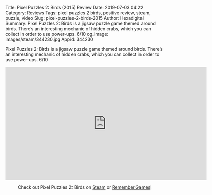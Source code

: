 Title: Pixel Puzzles 2: Birds (2015) Review
Date: 2019-07-03 04:22
Category: Reviews
Tags: pixel puzzles 2 birds, positive review, steam, puzzle, video
Slug: pixel-puzzles-2-birds-2015
Author: Hexadigital
Summary: Pixel Puzzles 2: Birds is a jigsaw puzzle game themed around birds. There’s an interesting mechanic of hidden crabs, which you can collect in order to use power-ups. 6/10
og_image: images/steam/344230.jpg
Appid: 344230

Pixel Puzzles 2: Birds is a jigsaw puzzle game themed around birds. There’s an interesting mechanic of hidden crabs, which you can collect in order to use power-ups. 6/10

<center><iframe src="https://www.youtube.com/embed/mzChHu5snjE?feature=oembed" allow="accelerometer; autoplay; encrypted-media; gyroscope; picture-in-picture" width="640" height="360" frameborder="0"></iframe>

Check out Pixel Puzzles 2: Birds on [Steam](https://store.steampowered.com/app/344230/?curator_clanid=34633900) or [Remember.Games](https://remember.games/game/1361/)!</center>